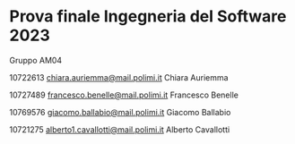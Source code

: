 # Prova finale Ingegneria del Software 2023

Gruppo AM04

10722613
chiara.auriemma@mail.polimi.it
Chiara Auriemma


10727489
francesco.benelle@mail.polimi.it
Francesco Benelle


10769576
giacomo.ballabio@mail.polimi.it
Giacomo Ballabio


10721275
alberto1.cavallotti@mail.polimi.it
Alberto Cavallotti

